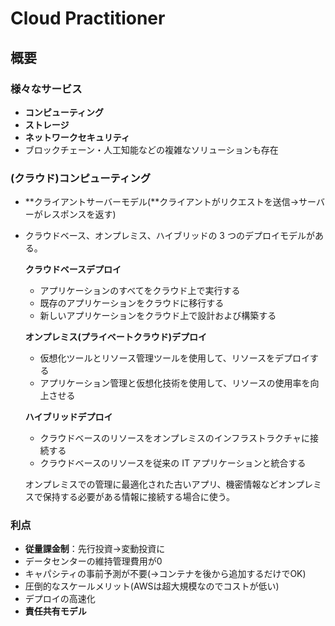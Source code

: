 # Cloud Practitioner
## 概要

### 様々なサービス

- **コンピューティング**
- **ストレージ**
- **ネットワークセキュリティ**
- ブロックチェーン・人工知能などの複雑なソリューションも存在

### (クラウド)コンピューティング

- **クライアントサーバーモデル(**クライアントがリクエストを送信→サーバーがレスポンスを返す)
- クラウドベース、オンプレミス、ハイブリッドの 3 つのデプロイモデルがある。
    
    ********************クラウドベースデプロイ********************
    
    - アプリケーションのすべてをクラウド上で実行する
    - 既存のアプリケーションをクラウドに移行する
    - 新しいアプリケーションをクラウド上で設計および構築する
    
    **オンプレミス(プライベートクラウド)デプロイ**
    
    - 仮想化ツールとリソース管理ツールを使用して、リソースをデプロイする
    - アプリケーション管理と仮想化技術を使用して、リソースの使用率を向上させる
    
    **ハイブリッドデプロイ**
    
    - クラウドベースのリソースをオンプレミスのインフラストラクチャに接続する
    - クラウドベースのリソースを従来の IT アプリケーションと統合する
    
    オンプレミスでの管理に最適化された古いアプリ、機密情報などオンプレミスで保持する必要がある情報に接続する場合に使う。
    

### 利点

- **従量課金制**：先行投資→変動投資に
- データセンターの維持管理費用が0
- キャパシティの事前予測が不要(→コンテナを後から追加するだけでOK)
- 圧倒的なスケールメリット(AWSは超大規模なのでコストが低い)
- デプロイの高速化
- **責任共有モデル**
